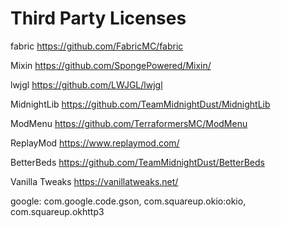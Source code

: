 
# Third Party Licenses

fabric	https://github.com/FabricMC/fabric

Mixin	https://github.com/SpongePowered/Mixin/

lwjgl	https://github.com/LWJGL/lwjgl

MidnightLib    https://github.com/TeamMidnightDust/MidnightLib

ModMenu    https://github.com/TerraformersMC/ModMenu

ReplayMod    https://www.replaymod.com/

BetterBeds    https://github.com/TeamMidnightDust/BetterBeds

Vanilla Tweaks    https://vanillatweaks.net/

google: 
	com.google.code.gson, com.squareup.okio:okio, com.squareup.okhttp3



